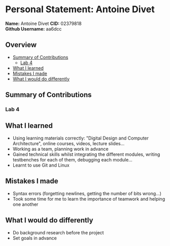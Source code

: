 # Personal Statement: Antoine Divet

**Name:** Antoine Divet
**CID:** 02379818   
**Github Username:** aa6dcc

## Overview
- [Summary of Contributions](#summary-of-contributions)
    - [Lab 4](#lab-4)
- [What I learned](#what-i-learned)
- [Mistakes I made](#mistakes-i-made)
- [What I would do differently](#what-i-would-do-differently)

## Summary of Contributions

### Lab 4

## What I learned
- Using learning materials correctly: "Digital Design and Computer Architecture", online courses, videos, lecture slides...
- Working as a team, planning work in advance
- Gained technical skills whilst integrating the different modules, writing testbenches for each of them, debugging each module...
- Learnt to use Git and Linux


## Mistakes I made
- Syntax errors (forgetting newlines, getting the number of bits wrong...)
- Took some time for me to learn the importance of teamwork and helping one another 

## What I would do differently
- Do background research before the project
- Set goals in advance
